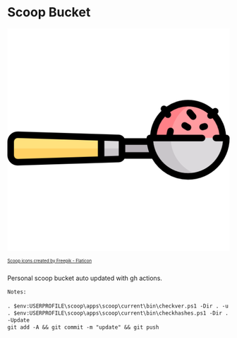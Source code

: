 # Scoop Bucket

![Logo](./images/spoon.png)

<sup><sup><a href="https://www.flaticon.com/free-icons/scoop" title="scoop icons">Scoop icons created by Freepik - Flaticon</a></sup></sup>

Personal scoop bucket auto updated with gh actions. 

```
Notes:

. $env:USERPROFILE\scoop\apps\scoop\current\bin\checkver.ps1 -Dir . -u
. $env:USERPROFILE\scoop\apps\scoop\current\bin\checkhashes.ps1 -Dir . -Update
git add -A && git commit -m "update" && git push
```
